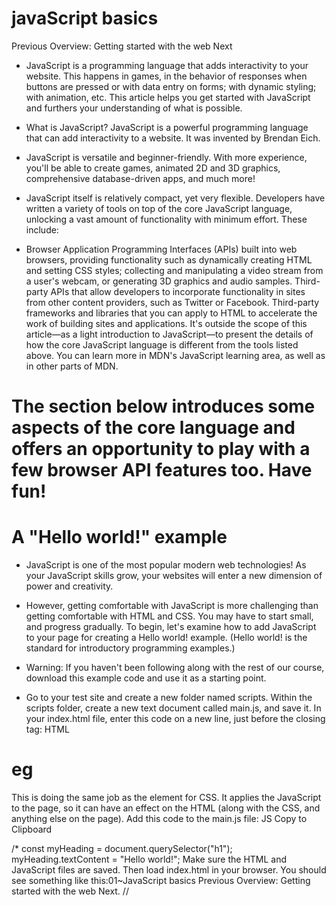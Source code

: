 # javaScript basics
Previous
Overview: Getting started with the web
Next
* JavaScript is a programming language that adds interactivity to your website. This happens in games, in the behavior of responses when buttons are pressed or with data entry on forms; with dynamic styling; with animation, etc. This article helps you get started with JavaScript and furthers your understanding of what is possible.

* What is JavaScript?
JavaScript is a powerful programming language that can add interactivity to a website. It was invented by Brendan Eich.

* JavaScript is versatile and beginner-friendly. With more experience, you'll be able to create games, animated 2D and 3D graphics, comprehensive database-driven apps, and much more!

* JavaScript itself is relatively compact, yet very flexible. Developers have written a variety of tools on top of the core JavaScript language, unlocking a vast amount of functionality with minimum effort. These include:

* Browser Application Programming Interfaces (APIs) built into web browsers, providing functionality such as dynamically creating HTML and setting CSS styles; collecting and manipulating a video stream from a user's webcam, or generating 3D graphics and audio samples.
Third-party APIs that allow developers to incorporate functionality in sites from other content providers, such as Twitter or Facebook.
Third-party frameworks and libraries that you can apply to HTML to accelerate the work of building sites and applications.
It's outside the scope of this article—as a light introduction to JavaScript—to present the details of how the core JavaScript language is different from the tools listed above. You can learn more in MDN's JavaScript learning area, as well as in other parts of MDN.

# The section below introduces some aspects of the core language and offers an opportunity to play with a few browser API features too. Have fun!

# A "Hello world!" example
 * JavaScript is one of the most popular modern web technologies! As your JavaScript skills grow, your websites will enter a new dimension of power and creativity.

* However, getting comfortable with JavaScript is more challenging than getting comfortable with HTML and CSS. You may have to start small, and progress gradually. To begin, let's examine how to add JavaScript to your page for creating a Hello world! example. (Hello world! is the standard for introductory programming examples.)

* Warning: If you haven't been following along with the rest of our course, download this example code and use it as a starting point.

* Go to your test site and create a new folder named scripts. Within the scripts folder, create a new text document called main.js, and save it.
In your index.html file, enter this code on a new line, just before the closing </body> tag:
HTML 
# eg

<script src="scripts/main.js"></script>
This is doing the same job as the <link> element for CSS. It applies the JavaScript to the page, so it can have an effect on the HTML (along with the CSS, and anything else on the page).
Add this code to the main.js file:
JS
Copy to Clipboard

/* const myHeading = document.querySelector("h1");
myHeading.textContent = "Hello world!";
Make sure the HTML and JavaScript files are saved. Then load index.html in your browser. You should see something like this:01~JavaScript basics
Previous
Overview: Getting started with the web
Next. //

